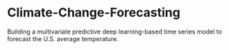 # Climate-Change-Forecasting
Building a multivariate predictive deep learning-based time series model to forecast the U.S. average temperature.
